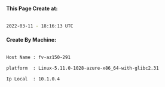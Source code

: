 
   
#### This Page Create at:

```bash

2022-03-11 - 18:16:13 UTC

```

#### Create By Machine:

```bash

Host Name : fv-az150-291

platform  : Linux-5.11.0-1028-azure-x86_64-with-glibc2.31

Ip Local  : 10.1.0.4

```

